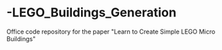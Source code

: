 # -LEGO_Buildings_Generation
Office code repository for the paper "Learn to Create Simple LEGO Micro Buildings"
